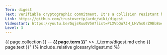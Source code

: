 ```yaml
---
Term: digest
Text: Verifiable cryptographic commitment. It's a collision resistant hash of content
Link: https://github.com/trustoverip/acdc/wiki/digest
Videostart: https://youtu.be/GqjsRuu0V5A?list=PLXVbQu7JH_LHVhs0rZ9Bb8ocyKlPljkaG&t=17m57s
Level: 3
---
```


{{ page.collection }} -- **{{ page.term }}**" >> ./_terms/digest.md
    echo  {{ page.text }}"
{% include_relative glossary/digest.md %}
